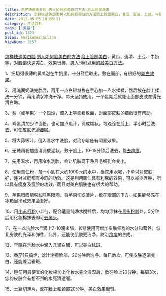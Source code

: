 ```yaml
---
title: 怎样快速美白脸 男人如何脸美白的方法 脸上脸部美白
description: 怎样快速美白脸男人如何脸美白的方法脸上脸部美白，黄瓜、蛋清、土豆、牛奶等，对脸部快速美白，效果很棒，男人也可以用的脸美白方法。1、把切得很薄的黄瓜泡在牛奶里，十分钟后取出，敷在面部，有很好的美白效果。2、用洗面奶洗完脸后，再用一点白砂糖放在手心加一点水揉揉，然后放在脸上揉洗一分钟，再用清水冲洗干净。每天坚持使用，一个星期后就能让面部皮肤变得光滑白嫩。3、梨（或苹果）一个捣烂，调入上等面粉敷面，
date: 2012-05-05 10:06:11
category: 生活百科
tags: ['美容']
post_id: 1323
alias: kuaisumeibailian
ViewNums: 5157
---
```


[怎样快速美白脸](/blog/kuaisumeibailian) [男人如何脸美白的方法](/blog/kuaisumeibailian) [脸上脸部美白](/blog/kuaisumeibailian)，黄瓜、蛋清、土豆、牛奶等，对脸部快速美白，效果很棒，[男人也可以用的脸美白方法](/blog/kuaisumeibailian)。

1、把切得很薄的黄瓜泡在牛奶里，十分钟后取出，敷在面部，有很好的[美白效果](/blog/kuaisumeibailian)。

2、用洗面奶洗完脸后，再用一点白砂糖放在手心加一点水揉揉，然后放在脸上揉洗一分钟，再用清水冲洗干净。每天坚持使用，一个星期后就能让面部皮肤变得光滑白嫩。

3、梨（或苹果）一个捣烂，调入上等面粉敷面，对面部皮肤的细嫩很有帮助。

4、鸡蛋清加少许面粉，也可加点瓜汁，调成糊状，每晚涂在脸上，半小时后洗去，可使[皮肤光滑细腻](/blog/kuaisumeibailian)。

5、将大蒜榨汁，倒入温水中洗脸，对治疗暗疮有明显效果。

6、无糖藕粉加蛋清调成泥状，敷于脸上，10-15分钟后洗去，能[去痘痕](/blog/ruhequdou)。

7、先用温水，再用冷水洗脸，会让肌肤既干净且毛细孔会变小。

8、使用薏仁粉，加一小匙在大约1000cc的水中，当饮用水喝，不单只对皮肤好，连对减肥都有神奇的功效。这是利用薏仁具有利尿的效果，可以减少浮肿，所以具有瘦身及瘦脸的功效，而且对美白肌肤也有很大的帮助。

9、苹果眼膜能够祛除黑眼圈。将苹果切成薄片，敷在眼部的下方。如果能够先在冰箱里冷藏效果会更好。

10、用[小苏打粉](/blog/quheitou)小半勺，配合适量纯净水搅拌后，均匀涂抹在[黑头粉刺](/blog/quheitou)处，5分钟后用化妆棉抹去即可[去黑头](/blog/quheitou)。

11、在一盆洗脸水里滴上7-10滴米醋，长期使用可增加皮肤细胞的水分和营养，恢复皮肤的光泽和弹性，此外，还能使肌肤更洁净，防治[痘痘](/blog/zenyangqudoudouhedouyin)的生成。

12、早晚在洗脸水中滴入几滴白醋，可以美白祛斑。

13、番茄1只捣烂，滤汁涂擦脸部，20分钟后洗净。每日数次，可使皮肤逐渐变白，还能兼治雀斑。

14、睡前用最便宜的化妆棉加上化妆水完全浸湿后，敷在脸上20分钟，每周3次，您的皮肤会有想不到的水亮清透喔。

15、土豆切薄片，敷在脸上和颈部20分钟，[美白](/blog/kuaisumeibailian)效果很赞。

